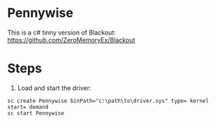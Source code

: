 # Pennywise

This is a c# tinny version of Blackout: https://github.com/ZeroMemoryEx/Blackout

# Steps

1) Load and start the driver:

```
sc create Pennywise binPath="c:\path\to\driver.sys" type= kernel start= demand
sc start Pennywise
```

